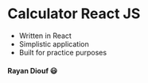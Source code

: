 # Calculator React JS

* Written in React
* Simplistic application
* Built for practice purposes

#### Rayan Diouf 😃
